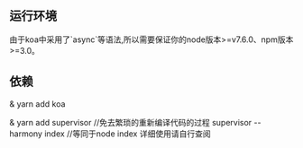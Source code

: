 ## 运行环境

由于koa中采用了\`async\`等语法,所以需要保证你的node版本&gt;=v7.6.0、npm版本&gt;=3.0。

## 依赖

& yarn add koa

& yarn add supervisor //免去繁琐的重新编译代码的过程 supervisor --harmony index //等同于node index 详细使用请自行查阅



